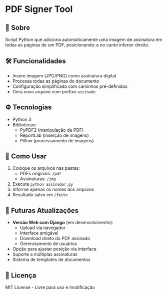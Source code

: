 # PDF Signer Tool

## 📌 Sobre
Script Python que adiciona automaticamente uma imagem de assinatura em todas as páginas de um PDF, posicionando-a no canto inferior direito.

## 🛠️ Funcionalidades
- Insere imagem (JPG/PNG) como assinatura digital
- Processa todas as páginas do documento
- Configuração simplificada com caminhos pré-definidos
- Gera novo arquivo com prefixo `assinado_`

## ⚙️ Tecnologias
- Python 3
- Bibliotecas:
  - PyPDF2 (manipulação de PDF)
  - ReportLab (inserção de imagens)
  - Pillow (processamento de imagens)

## 🚀 Como Usar
1. Coloque os arquivos nas pastas:
   - PDFs originais: `/pdf`
   - Assinaturas: `/img`
2. Execute `python assinador.py`
3. Informe apenas os nomes dos arquivos
4. Resultado salvo em `/feito`

## 🔮 Futuras Atualizações
- **Versão Web com Django** (em desenvolvimento):
  - Upload via navegador
  - Interface amigável
  - Download direto do PDF assinado
  - Gerenciamento de usuários
- Opção para ajustar posição via interface
- Suporte a múltiplas assinaturas
- Sistema de templates de documentos

## 📝 Licença
MIT License - Livre para uso e modificação
